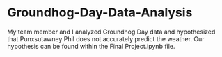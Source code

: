 # Groundhog-Day-Data-Analysis

My team member and I analyzed Groundhog Day data and hypothesized that Punxsutawney Phil does not accurately predict the weather. Our hypothesis can be found within the 
Final Project.ipynb file.

